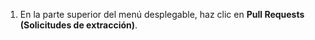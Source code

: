 1. En la parte superior del menú desplegable, haz clic en **Pull Requests (Solicitudes de extracción)**.
